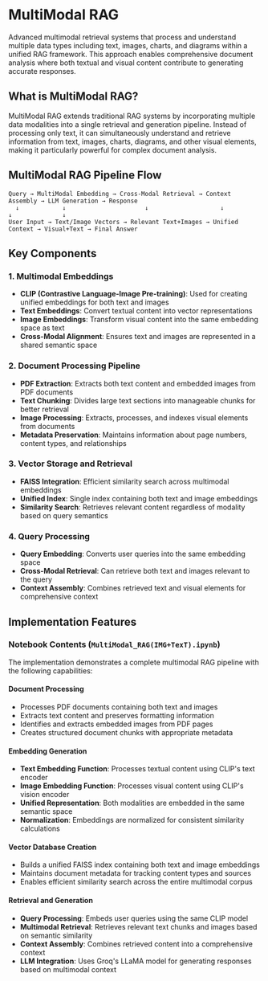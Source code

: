 # MultiModal RAG

Advanced multimodal retrieval systems that process and understand multiple data types including text, images, charts, and diagrams within a unified RAG framework. This approach enables comprehensive document analysis where both textual and visual content contribute to generating accurate responses.

## What is MultiModal RAG?

MultiModal RAG extends traditional RAG systems by incorporating multiple data modalities into a single retrieval and generation pipeline. Instead of processing only text, it can simultaneously understand and retrieve information from text, images, charts, diagrams, and other visual elements, making it particularly powerful for complex document analysis.

## MultiModal RAG Pipeline Flow

```
Query → MultiModal Embedding → Cross-Modal Retrieval → Context Assembly → LLM Generation → Response
  ↓            ↓                      ↓                    ↓              ↓              ↓
User Input → Text/Image Vectors → Relevant Text+Images → Unified Context → Visual+Text → Final Answer
```

## Key Components

### 1. Multimodal Embeddings
- **CLIP (Contrastive Language-Image Pre-training)**: Used for creating unified embeddings for both text and images
- **Text Embeddings**: Convert textual content into vector representations
- **Image Embeddings**: Transform visual content into the same embedding space as text
- **Cross-Modal Alignment**: Ensures text and images are represented in a shared semantic space

### 2. Document Processing Pipeline
- **PDF Extraction**: Extracts both text content and embedded images from PDF documents
- **Text Chunking**: Divides large text sections into manageable chunks for better retrieval
- **Image Processing**: Extracts, processes, and indexes visual elements from documents
- **Metadata Preservation**: Maintains information about page numbers, content types, and relationships

### 3. Vector Storage and Retrieval
- **FAISS Integration**: Efficient similarity search across multimodal embeddings
- **Unified Index**: Single index containing both text and image embeddings
- **Similarity Search**: Retrieves relevant content regardless of modality based on query semantics

### 4. Query Processing
- **Query Embedding**: Converts user queries into the same embedding space
- **Cross-Modal Retrieval**: Can retrieve both text and images relevant to the query
- **Context Assembly**: Combines retrieved text and visual elements for comprehensive context

## Implementation Features

### Notebook Contents (`MultiModal_RAG(IMG+TexT).ipynb`)

The implementation demonstrates a complete multimodal RAG pipeline with the following capabilities:

#### Document Processing
- Processes PDF documents containing both text and images
- Extracts text content and preserves formatting information
- Identifies and extracts embedded images from PDF pages
- Creates structured document chunks with appropriate metadata

#### Embedding Generation
- **Text Embedding Function**: Processes textual content using CLIP's text encoder
- **Image Embedding Function**: Processes visual content using CLIP's vision encoder
- **Unified Representation**: Both modalities are embedded in the same semantic space
- **Normalization**: Embeddings are normalized for consistent similarity calculations

#### Vector Database Creation
- Builds a unified FAISS index containing both text and image embeddings
- Maintains document metadata for tracking content types and sources
- Enables efficient similarity search across the entire multimodal corpus

#### Retrieval and Generation
- **Query Processing**: Embeds user queries using the same CLIP model
- **Multimodal Retrieval**: Retrieves relevant text chunks and images based on semantic similarity
- **Context Assembly**: Combines retrieved content into a comprehensive context
- **LLM Integration**: Uses Groq's LLaMA model for generating responses based on multimodal context


